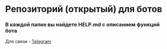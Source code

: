 # Репозиторий (открытый) для ботов
### В каждой папке вы найдете HELP.md с описанием функций бота
Для связи - [Telegram](https://t.me/oolllEWREYllloo)
